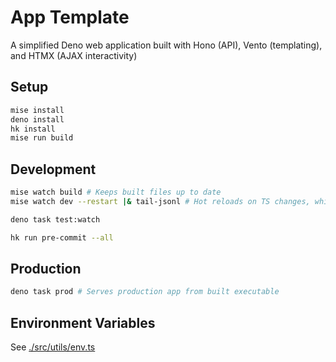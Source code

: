 # App Template

A simplified Deno web application built with Hono (API), Vento (templating), and HTMX (AJAX interactivity)

## Setup

```sh
mise install
deno install
hk install
mise run build
```

## Development

```sh
mise watch build # Keeps built files up to date
mise watch dev --restart |& tail-jsonl # Hot reloads on TS changes, while mise watches .vto. Optionally run with `pipx:tail-jsonl`

deno task test:watch

hk run pre-commit --all
```

## Production

```bash
deno task prod # Serves production app from built executable
```

## Environment Variables

See [./src/utils/env.ts](./src/utils/env.ts)
